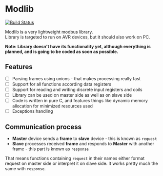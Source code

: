 # Modlib
[![Build Status](https://travis-ci.org/Jacajack/modlib.svg?branch=master)](https://travis-ci.org/Jacajack/modlib)

Modlib is a very lightweight modbus library.<br>
Library is targeted to run on AVR devices, but it should also work on PC.


**Note: Library doesn't have its functionality yet, although everything is planned, and is going to be coded as soon as possible.**

## Features
 - [ ] Parsing frames using unions - that makes processing really fast
 - [ ] Support for all functions according data registers
 - [ ] Support for reading and writing discrete input registers and coils
 - [ ] Library can be used on master side as well as on slave side
 - [ ] Code is written in pure C, and features things like dynamic memory allocation for minimized resources used
 - [ ] Exceptions handling

## Communication process
 - **Master** device sends a **frame** to **slave** device - this is known as `request`
 - **Slave** processes received **frame** and responds to **Master** with another frame - this part is known as `response`

That means functions containing `request` in their names either format request on master side or interpret it on slave side. It works pretty much the same with `response`.
